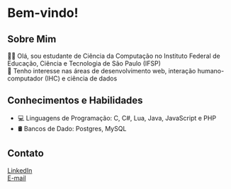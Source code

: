 # Bem-vindo!

## Sobre Mim

👨‍🎓  Olá, sou estudante de Ciência da Computação no Instituto Federal de Educação, Ciência e Tecnologia de São Paulo (IFSP) <br>
👀  Tenho interesse nas áreas de desenvolvimento web, interação humano-computador (IHC) e ciência de dados

## Conhecimentos e Habilidades

- 💻 Linguagens de Programação: C, C#, Lua, Java, JavaScript e PHP
- 🛢️ Bancos de Dado: Postgres, MySQL

## Contato

[LinkedIn](https://www.linkedin.com/in/evandro-yudi-alves-ribeiro/) <br>
[E-mail](mailto:evandroyudialves@gmail.com)


